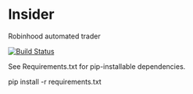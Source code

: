 # Insider
Robinhood automated trader

[![Build Status](https://travis-ci.org/Reticulatas/Outsider.svg?branch=master)](https://travis-ci.org/Reticulatas/Outsider)

See Requirements.txt for pip-installable dependencies.

pip install -r requirements.txt
